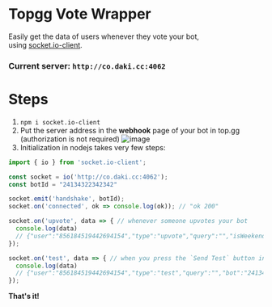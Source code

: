 # Topgg Vote Wrapper
Easily get the data of users whenever they vote your bot,<br>
using [socket.io-client](https://socket.io/docs/v4/client-api/).

### Current server: `http://co.daki.cc:4062`

# Steps
1. `npm i socket.io-client`
2. Put the server address in the **webhook** page of your bot in top.gg (authorization is not required)
![image](https://user-images.githubusercontent.com/70335252/209265996-b8ad6001-bab8-4016-a5de-b41ca8d0472f.png)
3. Initialization in nodejs takes very few steps:
```js
import { io } from 'socket.io-client';

const socket = io('http://co.daki.cc:4062');
const botId = "24134322342342"

socket.emit('handshake', botId);
socket.on('connected', ok => console.log(ok)); // "ok 200"

socket.on('upvote', data => { // whenever someone upvotes your bot
  console.log(data)
  // {"user":"856184519442694154","type":"upvote","query":"","isWeekend":true,"bot":"24134322342342"}
});

socket.on('test', data => { // when you press the `Send Test` button in the webhook page
  console.log(data)
  // {"user":"856184519442694154","type":"test","query":"","bot":"24134322342342"}
});
```
**That's it!**
